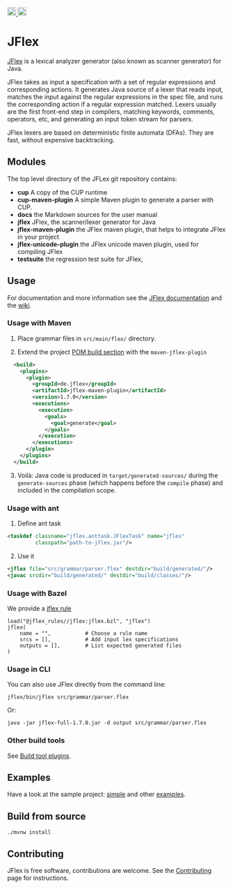 <a href="https://travis-ci.org/jflex-de/jflex">
  <img alt="Build status" src="https://travis-ci.org/jflex-de/jflex.svg?branch=master" height="20">
</a>
<a href="https://search.maven.org/artifact/de.jflex/jflex/">
  <img alt="Maven central" src="https://img.shields.io/maven-central/v/de.jflex/jflex.svg" height="20">
</a>

# JFlex

[JFlex][jflex] is a lexical analyzer generator (also known as scanner generator) for Java.

JFlex takes as input a specification with a set of regular expressions and corresponding actions.
It generates Java source of a lexer that reads input, matches the input against the regular
expressions in the spec file, and runs the corresponding action if a regular expression
matched. Lexers usually are the first front-end step in compilers, matching keywords, comments, 
operators, etc, and generating an input token stream for parsers.

JFlex lexers are based on deterministic finite automata (DFAs).
They are fast, without expensive backtracking.


## Modules

The top level directory of the JFLex git repository contains:

 * **cup** A copy of the CUP runtime
 * **cup-maven-plugin** A simple Maven plugin to generate a parser with CUP.
 * **docs** the Markdown sources for the user manual
 * **jflex** JFlex, the scanner/lexer generator for Java
 * **jflex-maven-plugin** the JFlex maven plugin, that helps to integrate JFlex in your project
 * **jflex-unicode-plugin** the JFlex unicode maven plugin, used for compiling JFlex
 * **testsuite** the regression test suite for JFlex,


## Usage

For documentation and more information see the [JFlex documentation][jflex-doc]
and the [wiki][wiki].

### Usage with Maven

1. Place grammar files in `src/main/flex/` directory.

2. Extend the project [POM build section][pom-build] with the `maven-jflex-plugin`
  ```xml
    <build>
      <plugins>
        <plugin>
          <groupId>de.jflex</groupId>
          <artifactId>jflex-maven-plugin</artifactId>
          <version>1.7.0</version>
          <executions>
            <execution>
              <goals>
                <goal>generate</goal>
              </goals>
            </execution>
          </executions>
        </plugin>
      </plugins>
    </build>
  ```

3. Voilà: Java code is produced in `target/generated-sources/` during the `generate-sources` phase
(which happens before the `compile` phase) and included in the compilation scope.

### Usage with ant

1. Define ant task
```xml
<taskdef classname="jflex.anttask.JFlexTask" name="jflex"
         classpath="path-to-jflex.jar"/>
```
2. Use it
```xml
<jflex file="src/grammar/parser.flex" destdir="build/generated/"/>
<javac srcdir="build/generated/" destdir="build/classes/"/>
```

### Usage with Bazel

We provide a [jflex rule](https://jflex-de.github.io/bazel_rules/)

```
load("@jflex_rules//jflex:jflex.bzl", "jflex")
jflex(
    name = "",           # Choose a rule name
    srcs = [],           # Add input lex specifications
    outputs = [],        # List expected generated files
)
```

### Usage in CLI

You can also use JFlex directly from the command line:
```
jflex/bin/jflex src/grammar/parser.flex
```

Or:
```
java -jar jflex-full-1.7.0.jar -d output src/grammar/parser.flex
```

### Other build tools

See [Build tool plugins](https://github.com/jflex-de/jflex/wiki/Build-tool-integration).


## Examples

Have a look at the sample project: [simple][example-simple] and other [examples].


## Build from source

```
./mvnw install
```


## Contributing

JFlex is free software, contributions are welcome.
See the [Contributing][contrib] page for instructions.


[jflex]: http://jflex.de/
[jflex-doc]: http://jflex.de/manual.html
[wiki]: https://github.com/jflex-de/jflex/wiki
[pom-build]: https://maven.apache.org/pom.html#Build_Settings
[example-simple]: https://github.com/jflex-de/jflex/tree/master/jflex/examples/simple
[examples]: https://github.com/jflex-de/jflex/tree/master/jflex/examples/
[contrib]: https://github.com/jflex-de/jflex/wiki/Contributing
